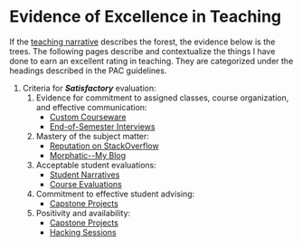 # Evidence of Excellence in Teaching

If the [teaching narrative](/teaching/teaching_narrative.md) describes the forest, the evidence below is the trees. The following pages describe and contextualize the things I have done to earn an excellent rating in teaching. They are categorized under the headings described in the PAC guidelines.

1. Criteria for **_Satisfactory_** evaluation:
    1. Evidence for commitment to assigned classes, course organization, and effective communication:
        * [Custom Courseware](/teaching/courseware.md)
        * [End-of-Semester Interviews](/teaching/interviews.md)
    2. Mastery of the subject matter:
        * [Reputation on StackOverflow](/teaching/stackoverflow.md)
        * [Morphatic--My Blog](/teaching/blog.md)
    3. Acceptable student evaluations:
        * [Student Narratives](/teaching/narratives.md)
        * [Course Evaluations](/teaching/evaluations.md)
    4. Commitment to effective student advising:
        * [Capstone Projects](/teaching/capstones.md)
    5. Positivity and availability:
        * [Capstone Projects](/teaching/capstones.md)
        * [Hacking Sessions](/teaching/hacking.md)